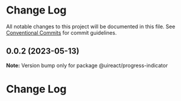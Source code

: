 # Change Log

All notable changes to this project will be documented in this file.
See [Conventional Commits](https://conventionalcommits.org) for commit guidelines.

## 0.0.2 (2023-05-13)

**Note:** Version bump only for package @uireact/progress-indicator





# Change Log
